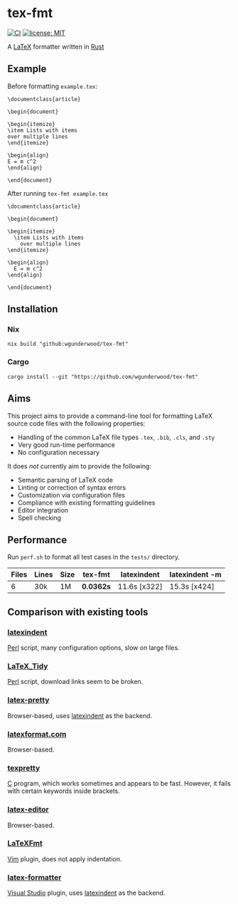 # tex-fmt

[![CI](
https://github.com/wgunderwood/tex-fmt/actions/workflows/flake.yml/badge.svg)](
https://github.com/wgunderwood/tex-fmt/actions/workflows/flake.yml)
[![license: MIT](
https://shields.io/badge/license-MIT-blue.svg)](
https://mit-license.org/)

A [LaTeX](https://www.latex-project.org/)
formatter written in
[Rust](https://www.rust-lang.org/)

## Example

Before formatting `example.tex`:

```
\documentclass{article}

\begin{document}

\begin{itemize}
\item Lists with items
over multiple lines
\end{itemize}

\begin{align}
E = m c^2
\end{align}

\end{document}
```

After running `tex-fmt example.tex`

```
\documentclass{article}

\begin{document}

\begin{itemize}
  \item Lists with items
    over multiple lines
\end{itemize}

\begin{align}
  E = m c^2
\end{align}

\end{document}
```

## Installation

### Nix

```
nix build "github:wgunderwood/tex-fmt"
```

### Cargo

```
cargo install --git "https://github.com/wgunderwood/tex-fmt"
```
## Aims

This project aims to provide a command-line tool for formatting
LaTeX source code files with the following properties:

- Handling of the common LaTeX file types `.tex`, `.bib`, `.cls`, and `.sty`
- Very good run-time performance
- No configuration necessary

It does *not* currently aim to provide the following:

- Semantic parsing of LaTeX code
- Linting or correction of syntax errors
- Customization via configuration files
- Compliance with existing formatting guidelines
- Editor integration
- Spell checking

## Performance

Run `perf.sh` to format all test cases in the `tests/` directory.

| **Files** | **Lines** | **Size** | **tex-fmt** | **latexindent** | **latexindent -m** |
| --- | --- | --- | --- | --- | --- |
| 6 | 30k | 1M | **0.0362s** | 11.6s [x322] | 15.3s [x424] |

## Comparison with existing tools

### [latexindent](https://github.com/cmhughes/latexindent.pl)
[Perl](https://www.perl.org/) script,
many configuration options,
slow on large files.

### [LaTeX\_Tidy](http://bfc.sfsu.edu/cgi-bin/hsu.pl?LaTeX_Tidy)
[Perl](https://www.perl.org/) script,
download links seem to be broken.

### [latex-pretty](https://c.albert-thompson.com/latex-pretty/)
Browser-based, uses
[latexindent](https://github.com/cmhughes/latexindent.pl)
as the backend.

### [latexformat.com](https://latexformat.com/)
Browser-based.

### [texpretty](http://ftp.math.utah.edu/pub/texpretty/)
[C](https://www.gnu.org/software/gnu-c-manual/gnu-c-manual.html)
program, which works sometimes and appears to be fast.
However, it fails with certain keywords inside brackets.

### [latex-editor](https://latex-editor.pages.dev/formatter/)
Browser-based.

### [LaTeXFmt](https://github.com/engeljh/vim-latexfmt)
[Vim](https://www.vim.org/)
plugin, does not apply indentation.

### [latex-formatter](https://github.com/nfode/latex-formatter)
[Visual Studio](https://visualstudio.microsoft.com/)
plugin, uses
[latexindent](https://github.com/cmhughes/latexindent.pl)
as the backend.
